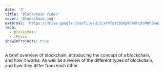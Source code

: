 ```yaml
---
date: '3'
title: 'Blockchain Video'
cover: 'Blockchain.png'
external: 'https://drive.google.com/file/d/1cxPsTqYib5KpWJeOhqtnM0F5eWxQYyB5/view?usp=sharing'
tech:
  - Blockchain
  - iMovie
showInProjects: true
---
```


A brief overview of blockchain, introducing the concept of a blockchain, and how it works. As well as a review of the different types of blockchain, and how they differ from each other. 


